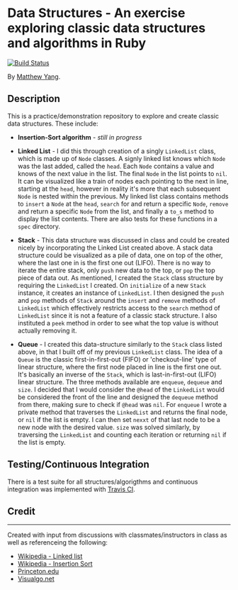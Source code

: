 # Data Structures - An exercise exploring classic data structures and algorithms in Ruby

[![Build Status](https://travis-ci.org/yang70/data-structures-and-algorithms.svg?branch=queue)](https://travis-ci.org/yang70/data-structures-and-algorithms)

By [Matthew Yang](http://www.matthewgyang.com).

## Description
This is a practice/demonstration repository to explore and create classic data structures.  These include:

* **Insertion-Sort algorithm** - *still in progress*

* **Linked List** - I did this through creation of a singly `LinkedList` class, which is made up of `Node` classes.  A signly linked list knows which `Node` was the last added, called the `head`.  Each `Node` contains a value and knows of the next value in the list.  The final `Node` in the list points to `nil`.  It can be visualized like a train of nodes each pointing to the next in line, starting at the `head`, however in reality it's more that each subsequent `Node` is nested within the previous.  My linked list class contains methods to `insert` a `Node` at the `head`, `search` for and return a specific `Node`, `remove` and return a specific `Node` from the list, and finally a `to_s` method to display the list contents.  There are also tests for these functions in a `spec` directory.

* **Stack** - This data structure was discussed in class and could be created nicely by incorporating the Linked List created above.  A stack data structure could be visualized as a pile of data, one on top of the other, where the last one in is the first one out (LIFO).  There is no way to iterate the entire stack, only `push` new data to the top, or `pop` the top piece of data out.  As mentioned, I created the `Stack` class structure by requiring the `LinkedList` I created.  On `initialize` of a new `Stack` instance, it creates an instance of `LinkedList`.  I then designed the `push` and `pop` methods of `Stack` around the `insert` and `remove` methods of `LinkedList` which effectively restricts access to the `search` method of `LinkedList` since it is not a feature of a classic stack structure.  I also instituted a `peek` method in order to see what the top value is without actually removing it.

* **Queue** - I created this data-structure similarly to the `Stack` class listed above, in that I built off of my previous `LinkedList` class.  The idea of a `Queue` is the classic first-in-first-out (FIFO) or 'checkout-line' type of linear structure, where the first node placed in line is the first one out.  It's basically an inverse of the `Stack`, which is last-in-first-out (LIFO) linear structure.  The three methods available are `enqueue`, `dequeue` and `size`.  I decided that I would consider the `@head` of the `LinkedList` would be considered the front of the line and designed the `dequeue` method from there, making sure to check if `@head` was `nil`.  For `enqueue` I wrote a private method that traverses the `LinkedList` and returns the final node, or `nil` if the list is empty.  I can then set `nexxt` of that last node to be a new node with the desired value.  `size` was solved similarly, by traversing the `LinkedList` and counting each iteration or returning `nil` if the list is empty.

## Testing/Continuous Integration
There is a test suite for all structures/algorigthms and continuous integration was implemented with [Travis CI](https://travis-ci.org/).

## Credit
______
Created with input from discussions with classmates/instructors in class as well as referenceing the following:
* [Wikipedia - Linked list](https://en.wikipedia.org/wiki/Linked_list)
* [Wikipedia - Insertion Sort](https://en.wikipedia.org/wiki/Insertion_sort)
* [Princeton.edu](http://www.princeton.edu/~achaney/tmve/wiki100k/docs/Queue_(data_structure).html)
* [Visualgo.net](http://visualgo.net/)
